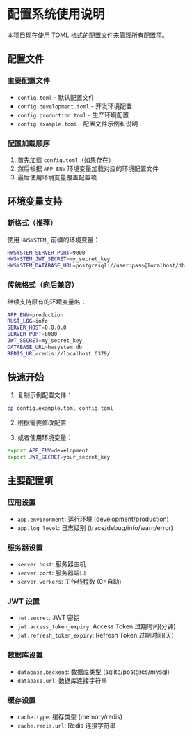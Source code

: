# 配置系统使用说明

本项目现在使用 TOML 格式的配置文件来管理所有配置项。

## 配置文件

### 主要配置文件
- `config.toml` - 默认配置文件
- `config.development.toml` - 开发环境配置
- `config.production.toml` - 生产环境配置
- `config.example.toml` - 配置文件示例和说明

### 配置加载顺序
1. 首先加载 `config.toml`（如果存在）
2. 然后根据 `APP_ENV` 环境变量加载对应的环境配置文件
3. 最后使用环境变量覆盖配置项

## 环境变量支持

### 新格式（推荐）
使用 `HWSYSTEM_` 前缀的环境变量：
```bash
HWSYSTEM_SERVER_PORT=9000
HWSYSTEM_JWT_SECRET=my_secret_key
HWSYSTEM_DATABASE_URL=postgresql://user:pass@localhost/db
```

### 传统格式（向后兼容）
继续支持原有的环境变量名：
```bash
APP_ENV=production
RUST_LOG=info
SERVER_HOST=0.0.0.0
SERVER_PORT=8080
JWT_SECRET=my_secret_key
DATABASE_URL=hwsystem.db
REDIS_URL=redis://localhost:6379/
```

## 快速开始

1. 复制示例配置文件：
```bash
cp config.example.toml config.toml
```

2. 根据需要修改配置

3. 或者使用环境变量：
```bash
export APP_ENV=development
export JWT_SECRET=your_secret_key
```

## 主要配置项

### 应用设置
- `app.environment`: 运行环境 (development/production)
- `app.log_level`: 日志级别 (trace/debug/info/warn/error)

### 服务器设置
- `server.host`: 服务器主机
- `server.port`: 服务器端口
- `server.workers`: 工作线程数 (0=自动)

### JWT 设置
- `jwt.secret`: JWT 密钥
- `jwt.access_token_expiry`: Access Token 过期时间(分钟)
- `jwt.refresh_token_expiry`: Refresh Token 过期时间(天)

### 数据库设置
- `database.backend`: 数据库类型 (sqlite/postgres/mysql)
- `database.url`: 数据库连接字符串

### 缓存设置
- `cache.type`: 缓存类型 (memory/redis)
- `cache.redis.url`: Redis 连接字符串
